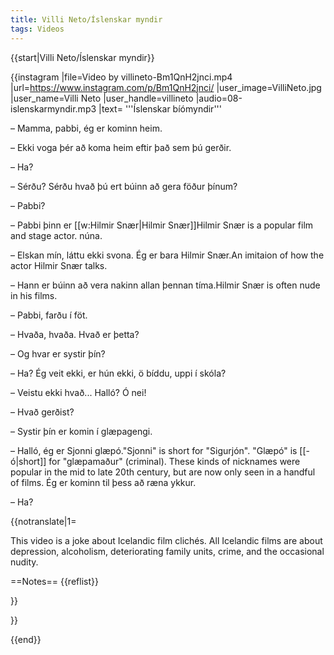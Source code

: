 ```yaml
---
title: Villi Neto/Íslenskar myndir
tags: Videos
---
```


{{start|Villi Neto/Íslenskar myndir}}

{{instagram
|file=Video by villineto-Bm1QnH2jnci.mp4
|url=https://www.instagram.com/p/Bm1QnH2jnci/
|user_image=VilliNeto.jpg
|user_name=Villi Neto
|user_handle=villineto
|audio=08-islenskarmyndir.mp3
|text=
'''Íslenskar bíómyndir'''

– Mamma, pabbi, ég er kominn heim.

– Ekki voga þér að koma heim eftir það sem þú gerðir.

– Ha?

– Sérðu? Sérðu hvað þú ert búinn að gera föður þínum?

– Pabbi?

– Pabbi þinn er [[w:Hilmir Snær|Hilmir Snær]]<ref>Hilmir Snær is a popular film and stage actor.</ref> núna.

– Elskan mín, láttu ekki svona. Ég er bara Hilmir Snær.<ref>An imitaion of how the actor Hilmir Snær talks.</ref>

– Hann er búinn að vera nakinn allan þennan tíma.<ref>Hilmir Snær is often nude in his films.</ref>

– Pabbi, farðu í föt.

– Hvaða, hvaða. Hvað er þetta?

– Og hvar er systir þín?

– Ha? Ég veit ekki, er hún ekki, ö bíddu, uppi í skóla?

– Veistu ekki hvað... Halló? Ó nei!

– Hvað gerðist?

– Systir þín er komin í glæpagengi.

– Halló, ég er Sjonni glæpó.<ref>"Sjonni" is short for "Sigurjón". "Glæpó" is [[-ó|short]] for "glæpamaður" (criminal). These kinds of nicknames were popular in the mid to late 20th century, but are now only seen in a handful of films.</ref> Ég er kominn til þess að ræna ykkur.

– Ha?

{{notranslate|1=
<div class="video-explanation">
This video is a joke about Icelandic film clichés. All Icelandic films are about depression, alcoholism, deteriorating family units, crime, and the occasional nudity.

==Notes== 
{{reflist}}
</div>
}}

}}


{{end}}